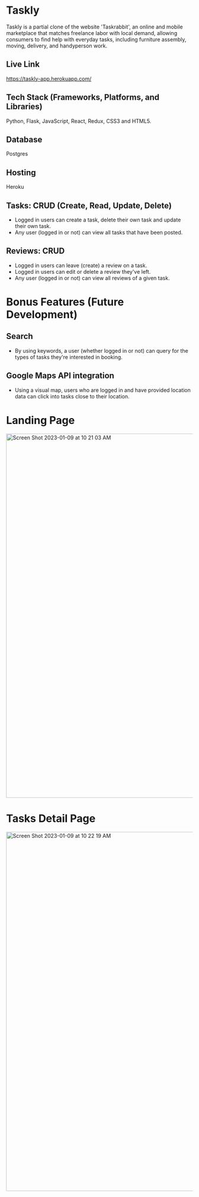 # Taskly

Taskly is a partial clone of the website 'Taskrabbit', an online and mobile marketplace that matches freelance labor with local demand, allowing consumers to find help with everyday tasks, including furniture assembly, moving, delivery, and handyperson work. 

## Live Link
https://taskly-app.herokuapp.com/

## Tech Stack (Frameworks, Platforms, and Libraries)
Python, Flask, JavaScript, React, Redux, CSS3 and HTML5.

## Database
Postgres

## Hosting
Heroku

## Tasks: CRUD (Create, Read, Update, Delete)

* Logged in users can create a task, delete their own task and update their own task. 
* Any user (logged in or not) can view all tasks that have been posted.

## Reviews: CRUD
* Logged in users can leave (create) a review on a task. 
* Logged in users can edit or delete a review they've left. 
* Any user (logged in or not) can view all reviews of a given task.

# Bonus Features (Future Development)

## Search
* By using keywords, a user (whether logged in or not) can query for the types of tasks they're interested in booking.

## Google Maps API integration
* Using a visual map, users who are logged in and have provided location data can click into tasks close to their location.

# Landing Page
<img width="981" alt="Screen Shot 2023-01-09 at 10 21 03 AM" src="https://user-images.githubusercontent.com/107960217/211356328-f102fa37-28ab-4d7d-9ece-cac08cd8de39.png">

# Tasks Detail Page
<img width="968" alt="Screen Shot 2023-01-09 at 10 22 19 AM" src="https://user-images.githubusercontent.com/107960217/211356533-e60a26a8-d7e5-4b7f-a189-bb02fed8b117.png">


